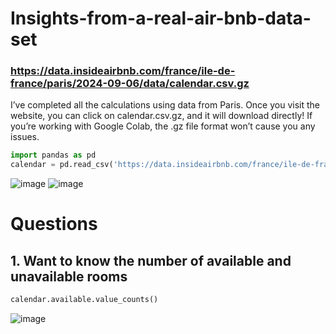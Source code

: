 # Insights-from-a-real-air-bnb-data-set
### https://data.insideairbnb.com/france/ile-de-france/paris/2024-09-06/data/calendar.csv.gz 
I’ve completed all the calculations using data from Paris. Once you visit the website, you can click on calendar.csv.gz, and it will download directly!
If you’re working with Google Colab, the .gz file format won’t cause you any issues.
```python
import pandas as pd
calendar = pd.read_csv('https://data.insideairbnb.com/france/ile-de-france/paris/2024-09-06/data/calendar.csv.gz')
```
![image](https://github.com/user-attachments/assets/05b15fe2-66f5-4b90-9cc2-a986eef9f48f)
![image](https://github.com/user-attachments/assets/5a8c1ef4-83db-409f-a7f4-a829bf1222fb)

# Questions
## 1. Want to know the number of available and unavailable rooms

```python
calendar.available.value_counts()
```
![image](https://github.com/user-attachments/assets/9d7764f9-d60a-4773-ac16-096a779ae55a)

